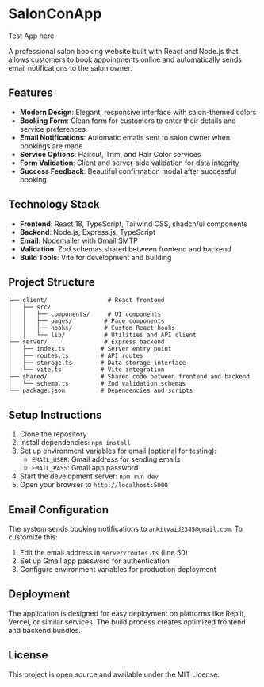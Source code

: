 # SalonConApp

Test App here

A professional salon booking website built with React and Node.js that allows customers to book appointments online and automatically sends email notifications to the salon owner.

## Features

- **Modern Design**: Elegant, responsive interface with salon-themed colors
- **Booking Form**: Clean form for customers to enter their details and service preferences
- **Email Notifications**: Automatic emails sent to salon owner when bookings are made
- **Service Options**: Haircut, Trim, and Hair Color services
- **Form Validation**: Client and server-side validation for data integrity
- **Success Feedback**: Beautiful confirmation modal after successful booking

## Technology Stack

- **Frontend**: React 18, TypeScript, Tailwind CSS, shadcn/ui components
- **Backend**: Node.js, Express.js, TypeScript
- **Email**: Nodemailer with Gmail SMTP
- **Validation**: Zod schemas shared between frontend and backend
- **Build Tools**: Vite for development and building

## Project Structure

```
├── client/                 # React frontend
│   ├── src/
│   │   ├── components/     # UI components
│   │   ├── pages/         # Page components
│   │   ├── hooks/         # Custom React hooks
│   │   └── lib/           # Utilities and API client
├── server/                # Express backend
│   ├── index.ts          # Server entry point
│   ├── routes.ts         # API routes
│   ├── storage.ts        # Data storage interface
│   └── vite.ts           # Vite integration
├── shared/               # Shared code between frontend and backend
│   └── schema.ts         # Zod validation schemas
└── package.json          # Dependencies and scripts
```

## Setup Instructions

1. Clone the repository
2. Install dependencies: `npm install`
3. Set up environment variables for email (optional for testing):
   - `EMAIL_USER`: Gmail address for sending emails
   - `EMAIL_PASS`: Gmail app password
4. Start the development server: `npm run dev`
5. Open your browser to `http://localhost:5000`

## Email Configuration

The system sends booking notifications to `ankitvaid2345@gmail.com`. To customize this:

1. Edit the email address in `server/routes.ts` (line 50)
2. Set up Gmail app password for authentication
3. Configure environment variables for production deployment

## Deployment

The application is designed for easy deployment on platforms like Replit, Vercel, or similar services. The build process creates optimized frontend and backend bundles.

## License

This project is open source and available under the MIT License.
